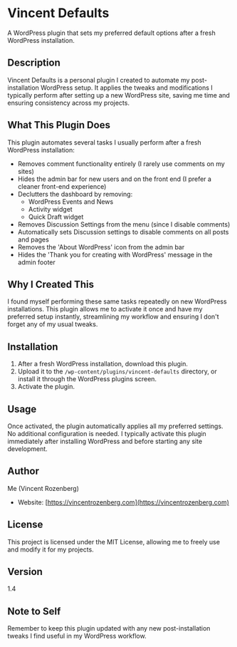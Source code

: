 # Vincent Defaults

A WordPress plugin that sets my preferred default options after a fresh WordPress installation.

## Description

Vincent Defaults is a personal plugin I created to automate my post-installation WordPress setup. It applies the tweaks and modifications I typically perform after setting up a new WordPress site, saving me time and ensuring consistency across my projects.

## What This Plugin Does

This plugin automates several tasks I usually perform after a fresh WordPress installation:

- Removes comment functionality entirely (I rarely use comments on my sites)
- Hides the admin bar for new users and on the front end (I prefer a cleaner front-end experience)
- Declutters the dashboard by removing:
  - WordPress Events and News
  - Activity widget
  - Quick Draft widget
- Removes Discussion Settings from the menu (since I disable comments)
- Automatically sets Discussion settings to disable comments on all posts and pages
- Removes the 'About WordPress' icon from the admin bar
- Hides the 'Thank you for creating with WordPress' message in the admin footer

## Why I Created This

I found myself performing these same tasks repeatedly on new WordPress installations. This plugin allows me to activate it once and have my preferred setup instantly, streamlining my workflow and ensuring I don't forget any of my usual tweaks.

## Installation

1. After a fresh WordPress installation, download this plugin.
2. Upload it to the `/wp-content/plugins/vincent-defaults` directory, or install it through the WordPress plugins screen.
3. Activate the plugin.

## Usage

Once activated, the plugin automatically applies all my preferred settings. No additional configuration is needed. I typically activate this plugin immediately after installing WordPress and before starting any site development.

## Author

Me (Vincent Rozenberg)
- Website: [https://vincentrozenberg.com](https://vincentrozenberg.com)

## License

This project is licensed under the MIT License, allowing me to freely use and modify it for my projects.

## Version

1.4

## Note to Self

Remember to keep this plugin updated with any new post-installation tweaks I find useful in my WordPress workflow.
